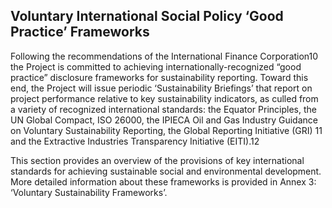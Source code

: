 
## Voluntary International Social Policy ‘Good Practice’ Frameworks

Following the recommendations of the International Finance Corporation10 the Project is committed to achieving internationally-recognized “good practice” disclosure frameworks for sustainability reporting. Toward this end, the Project will issue periodic ‘Sustainability Briefings’ that report on project performance relative to key sustainability indicators, as culled from a variety of recognized international standards: the Equator Principles, the UN Global Compact, ISO 26000, the IPIECA Oil and Gas Industry Guidance on Voluntary Sustainability Reporting, the Global Reporting Initiative (GRI) 11 and the Extractive Industries Transparency Initiative (EITI).12 

This section provides an overview of the provisions of key international standards for achieving sustainable social and environmental development. More detailed information about these frameworks is provided in Annex 3: ‘Voluntary Sustainability Frameworks’. 
